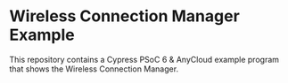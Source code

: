 # Wireless Connection Manager Example
This repository contains a Cypress PSoC 6 & AnyCloud example program that shows the Wireless Connection Manager.